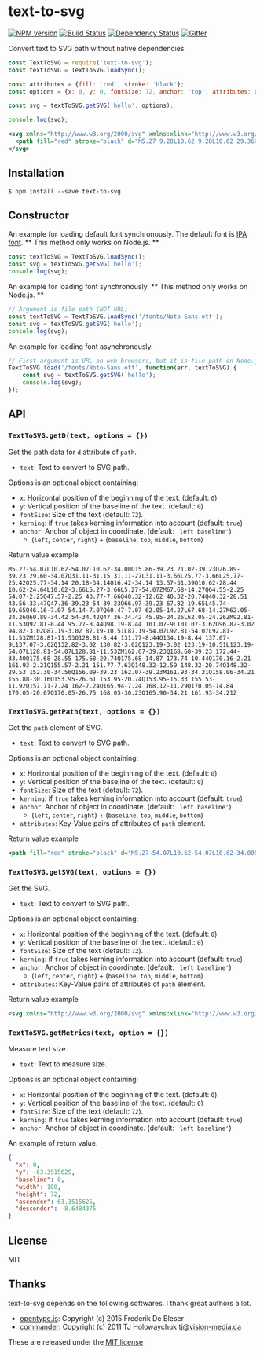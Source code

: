 # text-to-svg

[![NPM version][npm-image]][npm-url] [![Build Status][travis-image]][travis-url] [![Dependency Status][dependency-image]][dependency-url] [![Gitter][gitter-image]][gitter-url]

Convert text to SVG path without native dependencies.

```js
const TextToSVG = require('text-to-svg');
const textToSVG = TextToSVG.loadSync();

const attributes = {fill: 'red', stroke: 'black'};
const options = {x: 0, y: 0, fontSize: 72, anchor: 'top', attributes: attributes};

const svg = textToSVG.getSVG('hello', options);

console.log(svg);
```

```xml
<svg xmlns="http://www.w3.org/2000/svg" xmlns:xlink="http://www.w3.org/1999/xlink" width="180" height="72">
  <path fill="red" stroke="black" d="M5.27 9.28L10.62 9.28L10.62 29.36Q15.86 24.12 21.02 24.12Q26.89 24.12 29.60 29.29Q31.11 32.20 31.11 36.35L31.11 59.70L25.77 59.70L25.77 37.93Q25.77 29.21 20.18 29.21Q16.42 29.21 13.57 31.96Q10.62 34.91 10.62 38.71L10.62 59.70L5.27 59.70L5.27 9.28ZM67.68 49.08Q64.55 61.10 54.07 61.10Q47.57 61.10 43.77 55.69Q40.32 50.73 40.32 42.61Q40.32 34.84 43.56 29.88Q47.36 24.12 54 24.12Q66.97 24.12 67.82 43.70L45.74 43.70Q46.16 56.29 54.14 56.29Q60.47 56.29 62.05 49.08L67.68 49.08M62.05 39.09Q60.89 28.93 54 28.93Q47.36 28.93 45.95 39.09L62.05 39.09ZM92.81 51.82Q92.81 54.91 95.77 54.91Q98.19 54.91 101.07 54.35L101.07 59.73Q96.82 60.33 94.82 60.33Q87.19 60.33 87.19 52.84L87.19 9.28L92.81 9.28L92.81 51.82ZM128.81 51.82Q128.81 54.91 131.77 54.91Q134.19 54.91 137.07 54.35L137.07 59.73Q132.82 60.33 130.82 60.33Q123.19 60.33 123.19 52.84L123.19 9.28L128.81 9.28L128.81 51.82ZM162.07 24.12Q168.68 24.12 172.44 29.95Q175.68 34.80 175.68 42.61Q175.68 48.48 173.74 52.91Q170.16 61.14 161.93 61.14Q155.57 61.14 151.77 55.72Q148.32 50.77 148.32 42.61Q148.32 33.82 152.30 28.79Q156.09 24.12 162.07 24.12M161.93 29.14Q158.06 29.14 155.88 33.19Q153.95 36.74 153.95 42.61Q153.95 48.02 155.53 51.43Q157.71 56.11 162 56.11Q165.94 56.11 168.12 52.07Q170.05 48.52 170.05 42.68Q170.05 36.60 168.05 33.12Q165.90 29.14 161.93 29.14Z"/>
</svg>
```

## Installation

```
$ npm install --save text-to-svg
```

## Constructor

An example for loading default font synchronously. The default font is [IPA font](http://ipafont.ipa.go.jp/). ** This method only works on Node.js. **

```js
const textToSVG = TextToSVG.loadSync();
const svg = textToSVG.getSVG('hello');
console.log(svg);
```

An example for loading font synchronously. ** This method only works on Node.js. **

```js
// Argument is file path (NOT URL)
const textToSVG = TextToSVG.loadSync('/fonts/Noto-Sans.otf');
const svg = textToSVG.getSVG('hello');
console.log(svg);
```

An example for loading font asynchronously.

```js
// First argument is URL on web browsers, but it is file path on Node.js.
TextToSVG.load('/fonts/Noto-Sans.otf', function(err, textToSVG) {
    const svg = textToSVG.getSVG('hello');
    console.log(svg);
});
```

## API

### `TextToSVG.getD(text, options = {})`

Get the path data for `d` attribute of `path`.

 - `text`: Text to convert to SVG path.

Options is an optional object containing:

 - `x`: Horizontal position of the beginning of the text. (default: `0`)
 - `y`: Vertical position of the baseline of the text. (default: `0`)
 - `fontSize`: Size of the text (default: `72`).
 - `kerning`: if `true` takes kerning information into account (default: `true`)
 - `anchor`: Anchor of object in coordinate. (default: `'left baseline'`)
   - (`left`, `center`, `right`) + (`baseline`, `top`, `middle`, `bottom`)

Return value example

```
M5.27-54.07L10.62-54.07L10.62-34.00Q15.86-39.23 21.02-39.23Q26.89-39.23 29.60-34.07Q31.11-31.15 31.11-27L31.11-3.66L25.77-3.66L25.77-25.42Q25.77-34.14 20.18-34.14Q16.42-34.14 13.57-31.39Q10.62-28.44 10.62-24.64L10.62-3.66L5.27-3.66L5.27-54.07ZM67.68-14.27Q64.55-2.25 54.07-2.25Q47.57-2.25 43.77-7.66Q40.32-12.62 40.32-20.74Q40.32-28.51 43.56-33.47Q47.36-39.23 54-39.23Q66.97-39.23 67.82-19.65L45.74-19.65Q46.16-7.07 54.14-7.07Q60.47-7.07 62.05-14.27L67.68-14.27M62.05-24.26Q60.89-34.42 54-34.42Q47.36-34.42 45.95-24.26L62.05-24.26ZM92.81-11.53Q92.81-8.44 95.77-8.44Q98.19-8.44 101.07-9L101.07-3.62Q96.82-3.02 94.82-3.02Q87.19-3.02 87.19-10.51L87.19-54.07L92.81-54.07L92.81-11.53ZM128.81-11.53Q128.81-8.44 131.77-8.44Q134.19-8.44 137.07-9L137.07-3.62Q132.82-3.02 130.82-3.02Q123.19-3.02 123.19-10.51L123.19-54.07L128.81-54.07L128.81-11.53ZM162.07-39.23Q168.68-39.23 172.44-33.40Q175.68-28.55 175.68-20.74Q175.68-14.87 173.74-10.44Q170.16-2.21 161.93-2.21Q155.57-2.21 151.77-7.63Q148.32-12.59 148.32-20.74Q148.32-29.53 152.30-34.56Q156.09-39.23 162.07-39.23M161.93-34.21Q158.06-34.21 155.88-30.16Q153.95-26.61 153.95-20.74Q153.95-15.33 155.53-11.92Q157.71-7.24 162-7.24Q165.94-7.24 168.12-11.29Q170.05-14.84 170.05-20.67Q170.05-26.75 168.05-30.23Q165.90-34.21 161.93-34.21Z
```

### `TextToSVG.getPath(text, options = {})`

Get the `path` element of SVG.

 - `text`: Text to convert to SVG path.

Options is an optional object containing:

 - `x`: Horizontal position of the beginning of the text. (default: `0`)
 - `y`: Vertical position of the baseline of the text. (default: `0`)
 - `fontSize`: Size of the text (default: `72`).
 - `kerning`: if `true` takes kerning information into account (default: `true`)
 - `anchor`: Anchor of object in coordinate. (default: `'left baseline'`)
   - (`left`, `center`, `right`) + (`baseline`, `top`, `middle`, `bottom`)
 - `attributes`: Key-Value pairs of attributes of `path` element.

Return value example

```xml
<path fill="red" stroke="black" d="M5.27-54.07L10.62-54.07L10.62-34.00Q15.86-39.23 21.02-39.23Q26.89-39.23 29.60-34.07Q31.11-31.15 31.11-27L31.11-3.66L25.77-3.66L25.77-25.42Q25.77-34.14 20.18-34.14Q16.42-34.14 13.57-31.39Q10.62-28.44 10.62-24.64L10.62-3.66L5.27-3.66L5.27-54.07ZM67.68-14.27Q64.55-2.25 54.07-2.25Q47.57-2.25 43.77-7.66Q40.32-12.62 40.32-20.74Q40.32-28.51 43.56-33.47Q47.36-39.23 54-39.23Q66.97-39.23 67.82-19.65L45.74-19.65Q46.16-7.07 54.14-7.07Q60.47-7.07 62.05-14.27L67.68-14.27M62.05-24.26Q60.89-34.42 54-34.42Q47.36-34.42 45.95-24.26L62.05-24.26ZM92.81-11.53Q92.81-8.44 95.77-8.44Q98.19-8.44 101.07-9L101.07-3.62Q96.82-3.02 94.82-3.02Q87.19-3.02 87.19-10.51L87.19-54.07L92.81-54.07L92.81-11.53ZM128.81-11.53Q128.81-8.44 131.77-8.44Q134.19-8.44 137.07-9L137.07-3.62Q132.82-3.02 130.82-3.02Q123.19-3.02 123.19-10.51L123.19-54.07L128.81-54.07L128.81-11.53ZM162.07-39.23Q168.68-39.23 172.44-33.40Q175.68-28.55 175.68-20.74Q175.68-14.87 173.74-10.44Q170.16-2.21 161.93-2.21Q155.57-2.21 151.77-7.63Q148.32-12.59 148.32-20.74Q148.32-29.53 152.30-34.56Q156.09-39.23 162.07-39.23M161.93-34.21Q158.06-34.21 155.88-30.16Q153.95-26.61 153.95-20.74Q153.95-15.33 155.53-11.92Q157.71-7.24 162-7.24Q165.94-7.24 168.12-11.29Q170.05-14.84 170.05-20.67Q170.05-26.75 168.05-30.23Q165.90-34.21 161.93-34.21Z"/>
```

### `TextToSVG.getSVG(text, options = {})`

Get the SVG.

 - `text`: Text to convert to SVG path.

Options is an optional object containing:

 - `x`: Horizontal position of the beginning of the text. (default: `0`)
 - `y`: Vertical position of the baseline of the text. (default: `0`)
 - `fontSize`: Size of the text (default: `72`).
 - `kerning`: if `true` takes kerning information into account (default: `true`)
 - `anchor`: Anchor of object in coordinate. (default: `'left baseline'`)
   - (`left`, `center`, `right`) + (`baseline`, `top`, `middle`, `bottom`)
 - `attributes`: Key-Value pairs of attributes of `path` element.

Return value example

```xml
<svg xmlns="http://www.w3.org/2000/svg" xmlns:xlink="http://www.w3.org/1999/xlink"><path fill="red" stroke="black" d="M5.27-54.07L10.62-54.07L10.62-34.00Q15.86-39.23 21.02-39.23Q26.89-39.23 29.60-34.07Q31.11-31.15 31.11-27L31.11-3.66L25.77-3.66L25.77-25.42Q25.77-34.14 20.18-34.14Q16.42-34.14 13.57-31.39Q10.62-28.44 10.62-24.64L10.62-3.66L5.27-3.66L5.27-54.07ZM67.68-14.27Q64.55-2.25 54.07-2.25Q47.57-2.25 43.77-7.66Q40.32-12.62 40.32-20.74Q40.32-28.51 43.56-33.47Q47.36-39.23 54-39.23Q66.97-39.23 67.82-19.65L45.74-19.65Q46.16-7.07 54.14-7.07Q60.47-7.07 62.05-14.27L67.68-14.27M62.05-24.26Q60.89-34.42 54-34.42Q47.36-34.42 45.95-24.26L62.05-24.26ZM92.81-11.53Q92.81-8.44 95.77-8.44Q98.19-8.44 101.07-9L101.07-3.62Q96.82-3.02 94.82-3.02Q87.19-3.02 87.19-10.51L87.19-54.07L92.81-54.07L92.81-11.53ZM128.81-11.53Q128.81-8.44 131.77-8.44Q134.19-8.44 137.07-9L137.07-3.62Q132.82-3.02 130.82-3.02Q123.19-3.02 123.19-10.51L123.19-54.07L128.81-54.07L128.81-11.53ZM162.07-39.23Q168.68-39.23 172.44-33.40Q175.68-28.55 175.68-20.74Q175.68-14.87 173.74-10.44Q170.16-2.21 161.93-2.21Q155.57-2.21 151.77-7.63Q148.32-12.59 148.32-20.74Q148.32-29.53 152.30-34.56Q156.09-39.23 162.07-39.23M161.93-34.21Q158.06-34.21 155.88-30.16Q153.95-26.61 153.95-20.74Q153.95-15.33 155.53-11.92Q157.71-7.24 162-7.24Q165.94-7.24 168.12-11.29Q170.05-14.84 170.05-20.67Q170.05-26.75 168.05-30.23Q165.90-34.21 161.93-34.21Z"/></svg>
```

### `TextToSVG.getMetrics(text, option = {})`

Measure text size.

 - `text`: Text to measure size.

Options is an optional object containing:

 - `x`: Horizontal position of the beginning of the text. (default: `0`)
 - `y`: Vertical position of the baseline of the text. (default: `0`)
 - `fontSize`: Size of the text (default: `72`).
 - `kerning`: if `true` takes kerning information into account (default: `true`)
 - `anchor`: Anchor of object in coordinate. (default: `'left baseline'`)

An example of return value.

```json
{
  "x": 0,
  "y": -63.3515625,
  "baseline": 0,
  "width": 180,
  "height": 72,
  "ascender": 63.3515625,
  "descender": -8.6484375
}
```

## License

MIT

## Thanks

text-to-svg depends on the following softwares. I thank great authors a lot.

- [opentype.js](https://github.com/nodebox/opentype.js): Copyright (c) 2015 Frederik De Bleser
- [commander](https://github.com/tj/commander.js): Copyright (c) 2011 TJ Holowaychuk <tj@vision-media.ca>

These are released under the [MIT license](https://opensource.org/licenses/MIT)

[npm-url]: https://npmjs.org/package/text-to-svg
[npm-image]: https://badge.fury.io/js/text-to-svg.svg
[travis-url]: https://travis-ci.org/shrhdk/text-to-svg
[travis-image]: https://travis-ci.org/shrhdk/text-to-svg.svg?branch=master
[dependency-url]: https://gemnasium.com/shrhdk/text-to-svg
[dependency-image]: https://gemnasium.com/shrhdk/text-to-svg.svg
[gitter-url]: https://gitter.im/shrhdk/text-to-svg
[gitter-image]: https://badges.gitter.im/Join%20Chat.svg
